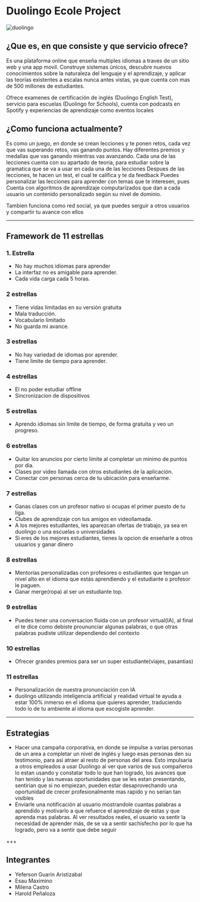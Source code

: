 # Duolingo Ecole Project 
![duolingo](https://aprenderactivo.com/wp-content/uploads/2020/05/duolingo-282167.png)

## ¿Que es, en que consiste y que servicio ofrece?

Es una plataforma online que enseña multiples idiomas a traves de un sitio web y una app movil. Construye sistemas únicos, 
descubre nuevos conocimientos sobre la naturaleza del lenguaje y el aprendizaje, y aplicar las teorías existentes a escalas 
nunca antes vistas, ya que cuenta con mas de 500 millones de estudiantes.

Ofrece examenes de certificación de inglés (Duolingo English Test), servicio para escuelas (Duolingo for Schools), cuenta con 
podcasts en Spotify y experiencias de aprendizaje como eventos locales

## ¿Como funciona actualmente?

Es como un juego, en donde se crean lecciones y te ponen retos, cada vez que vas superando retos, vas ganando puntos. Hay 
diferentes premios y medallas que vas ganando mientras vas avanzando.
Cada una de las lecciones cuenta con su apartado de teoria, para estudiar sobre la gramatica que se va a usar en cada una de las lecciones
Despues de las lecciones, te hacen un test, el cual te califica y te da feedback
Puedes personalizar las lecciones para aprender con temas que te interesen, pues Cuenta con algoritmos de aprendizaje computarizados que 
dan a cada usuario un contenido personalizado según su nivel de dominio.

Tambien funciona como red social, ya que puedes serguir a otros usuarios y compartir tu avance con ellos

***
## Framework de 11 estrellas

### 1. Estrella

* No hay muchos idiomas para aprender
* La interfaz no es amigable para aprender.
* Cada vida carga cada 5 horas.

### 2 estrellas

* Tiene vidas limitadas en su versión gratuita
* Mala traducción.
* Vocabulario limitado
* No guarda mi avance.

### 3 estrellas

* No hay variedad de idiomas por aprender.
* Tiene limite de tiempo para aprender.

### 4 estrellas

* El no poder estudiar offline
* Sincronizacion de dispositivos

### 5 estrellas

* Aprendo idiomas sin limite de tiempo, de forma gratuita y veo un progreso.

### 6 estrellas

* Quitar los anuncios por cierto limite al completar un minimo de puntos por dia.
* Clases por video llamada con otros estudiantes de la aplicación.
* Conectar con personas cerca de tu ubicación para enseñarme.

### 7 estrellas

* Ganas clases con un profesor nativo si ocupas el primer puesto de tu liga.
* Clubes de aprendizaje con tus amigos en videollamada.
* A los mejores estudiantes, les aparezcan ofertas de trabajo, ya sea en duolingo o una escuelas o universidades
* Si eres de los mejores estudiantes, tienes la opcion de enseñarle a otros usuarios y ganar dinero

### 8 estrellas

* Mentorías personalizadas con profesores o estudiantes que tengan un nivel alto en el idioma que estás aprendiendo y el estudiante o profesor le paguen. 
* Ganar merge(ropa) al ser un estudiante top. 

### 9 estrellas

* Puedes tener una conversacion fluida con un profesor virtual(IA), al final el te dice como debiste proununciar algunas palabras, o que otras palabras pudiste utilizar dependiendo del contexto

### 10 estrellas

* Ofrecer grandes premios para ser un super estudiante(viajes, pasantias)

### 11 estrellas

* Personalización de nuestra pronunciación con IA
* duolingo utilizando inteligencia artificial y realidad virtual te ayuda a estar 100% inmerso en el idioma que quieres aprender, traduciendo todo lo de tu ambiente al idioma que escogiste aprender.

***
## Estrategias

- Hacer una campaña corporativa, en donde se impulse a varias personas de un area a completar un nivel de inglés y luego esas personas den su testimonio, para asi atraer al resto de personas del area. Esto impulsaria a otros empleados a usar Duolingo al ver que varios de sus compañeros lo estan usando y constatar todo lo que han logrado, los avances que han tenido y las nuevas oportunidades que se les estan presentando, sentirian que si no empiezan, pueden estar desaprovechando una oportunidad de crecer profesionalmente mas rapido y no serian tan visibles
- Enviarle una notificación al usuario mostrandole cuantas palabras a aprendido y motivarlo a que refuerce el aprendizaje de estas y que aprenda mas palabras. Al ver resultados reales, el usuario va sentir la necesidad de aprender más, de se va a sentir sachisfecho por lo que ha logrado, pero va a sentir que debe seguir

+++
## Integrantes
* Yeferson Guarin Aristizabal
* Esau Maximino
* Milena Castro
* Harold Peñaloza
